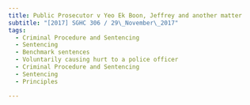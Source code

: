 ```yaml
---
title: Public Prosecutor v Yeo Ek Boon, Jeffrey and another matter 
subtitle: "[2017] SGHC 306 / 29\_November\_2017"
tags:
  - Criminal Procedure and Sentencing
  - Sentencing
  - Benchmark sentences
  - Voluntarily causing hurt to a police officer
  - Criminal Procedure and Sentencing
  - Sentencing
  - Principles

---
```


